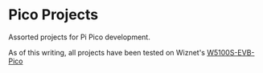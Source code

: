 # Pico Projects

Assorted projects for Pi Pico development.

As of this writing, all projects have been tested on Wiznet's [W5100S-EVB-Pico](https://www.wiznet.io/product-item/w5100s-evb-pico/)
